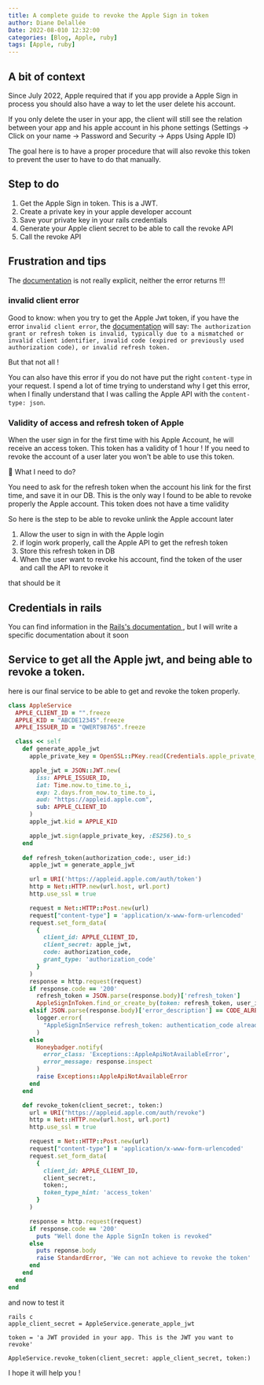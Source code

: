 ```yaml
---
title: A complete guide to revoke the Apple Sign in token
author: Diane Delallée
Date: 2022-08-010 12:32:00
categories: [Blog, Apple, ruby]
tags: [Apple, ruby]
---
```


## A bit of context

Since July 2022, Apple required that if you app provide a Apple Sign in  process you should also have a way to let the user delete his account.

If you only delete the user in your app, the client will still see the relation between your app and his apple account in his phone settings
(Settings -> Click on your name -> Password and Security -> Apps Using Apple ID)

The goal here is to have a proper procedure that will also revoke this token to prevent the user to have to do that manually.

## Step to do

1. Get the Apple Sign in token. This is a JWT. 
2. Create a private key in your apple developer account
3. Save your private key in your rails credentials
4. Generate your Apple client secret to be able to call the revoke API
5. Call the revoke API

## Frustration and tips
The [documentation](https://developer.apple.com/documentation/sign_in_with_apple/revoke_tokens) is not really explicit, neither the error returns !!!

### invalid client error

Good to know: when you try to get the Apple Jwt token, if you have the error `invalid client error`, the [documentation](https://developer.apple.com/documentation/sign_in_with_apple/errorresponse) will say: 
`The authorization grant or refresh token is invalid, typically due to a mismatched or invalid client identifier, invalid code (expired or previously used authorization code), or invalid refresh token.`

But that not all !

You can also have this error if you do not have put the right `content-type` in your request.
I spend a lot of time trying to understand why I get this error, when I finally understand that I was calling the Apple API with the `content-type: json`.

### Validity of access and refresh token of Apple

When the user sign in for the first time with his Apple Account, he will receive an access token. This token has a validity of 1 hour ! If you need to revoke the account of a user later you won't be able to use this token.

🤔 What I need to do?

You need to ask for the refresh token when the account his link for the first time, and save it in our DB. This is the only way I found to be able to revoke properly the Apple account.
This token does not have a time validity

So here is the step to be able to revoke unlink the Apple account later
1. Allow the user to sign in with the Apple login
2. if login work properly, call the Apple API to get the refresh token
3. Store this refresh token in DB
4. When the user want to revoke his account, find the token of the user and call the API to revoke it

that should be it

## Credentials in rails

You can find information in the [Rails's documentation ](https://edgeguides.rubyonrails.org/security.html#custom-credentials), but I will write a specific documentation about it soon

## Service to get all the Apple jwt, and being able to revoke a token.

here is our final service to be able to get and revoke the token properly.

```ruby
class AppleService
  APPLE_CLIENT_ID = "".freeze
  APPLE_KID = "ABCDE12345".freeze
  APPLE_ISSUER_ID = "QWERT98765".freeze

  class << self
    def generate_apple_jwt
      apple_private_key = OpenSSL::PKey.read(Credentials.apple_private_key)

      apple_jwt = JSON::JWT.new(
        iss: APPLE_ISSUER_ID,
        iat: Time.now.to_time.to_i,
        exp: 2.days.from_now.to_time.to_i,
        aud: "https://appleid.apple.com",
        sub: APPLE_CLIENT_ID
      )
      apple_jwt.kid = APPLE_KID

      apple_jwt.sign(apple_private_key, :ES256).to_s
    end
    
    def refresh_token(authorization_code:, user_id:)
      apple_jwt = generate_apple_jwt

      url = URI('https://appleid.apple.com/auth/token')
      http = Net::HTTP.new(url.host, url.port)
      http.use_ssl = true

      request = Net::HTTP::Post.new(url)
      request["content-type"] = 'application/x-www-form-urlencoded'
      request.set_form_data(
        {
          client_id: APPLE_CLIENT_ID,
          client_secret: apple_jwt,
          code: authorization_code,
          grant_type: 'authorization_code'
        }
      )
      response = http.request(request)
      if response.code == '200'
        refresh_token = JSON.parse(response.body)['refresh_token']
        AppleSignInToken.find_or_create_by(token: refresh_token, user_id:)
      elsif JSON.parse(response.body)['error_description'] == CODE_ALREADY_USER
        logger.error(
          "AppleSignInService refresh_token: authentication_code already use", user_id: user_id
        )
      else
        Honeybadger.notify(
          error_class: 'Exceptions::AppleApiNotAvailableError',
          error_message: response.inspect
        )
        raise Exceptions::AppleApiNotAvailableError
      end
    end

    def revoke_token(client_secret:, token:)
      url = URI("https://appleid.apple.com/auth/revoke")
      http = Net::HTTP.new(url.host, url.port)
      http.use_ssl = true

      request = Net::HTTP::Post.new(url)
      request["content-type"] = 'application/x-www-form-urlencoded'
      request.set_form_data(
        {
          client_id: APPLE_CLIENT_ID,
          client_secret:,
          token:,
          token_type_hint: 'access_token'
        }
      )

      response = http.request(request)
      if response.code == '200'
        puts "Well done the Apple SignIn token is revoked"
      else
        puts reponse.body
        raise StandardError, 'We can not achieve to revoke the token'
      end
    end
  end
end
```

and now to test it 

```shell
rails c 
apple_client_secret = AppleService.generate_apple_jwt

token = 'a JWT provided in your app. This is the JWT you want to revoke'

AppleService.revoke_token(client_secret: apple_client_secret, token:)
```


I hope it will help you !